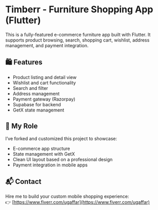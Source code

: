 # Timberr - Furniture Shopping App (Flutter)

This is a fully-featured e-commerce furniture app built with Flutter. It supports product browsing, search, shopping cart, wishlist, address management, and payment integration.

## 🛍️ Features
- Product listing and detail view
- Wishlist and cart functionality
- Search and filter
- Address management
- Payment gateway (Razorpay)
- Supabase for backend
- GetX state management

## 💼 My Role
I’ve forked and customized this project to showcase:
- E-commerce app structure
- State management with GetX
- Clean UI layout based on a professional design
- Payment integration in mobile apps

## 📬 Contact
Hire me to build your custom mobile shopping experience:  
👉 [https://www.fiverr.com/ugaffar](https://www.fiverr.com/ugaffar)
